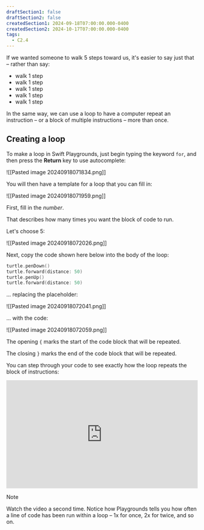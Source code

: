 ```yaml
---
draftSection1: false
draftSection2: false
createdSection1: 2024-09-18T07:00:00.000-0400
createdSection2: 2024-10-17T07:00:00.000-0400
tags:
  - C2.4
---
```

If we wanted someone to walk 5 steps toward us, it's easier to say just that – rather than say:

- walk 1 step
- walk 1 step
- walk 1 step
- walk 1 step
- walk 1 step

In the same way, we can use a loop to have a computer repeat an instruction – or a block of multiple instructions – more than once.
## Creating a loop

To make a loop in Swift Playgrounds, just begin typing the keyword `for`, and then press the **Return** key to use autocomplete:

![[Pasted image 20240918071834.png]]

You will then have a template for a loop that you can fill in:

![[Pasted image 20240918071959.png]]

First, fill in the *number*.

That describes how many times you want the block of code to run.

Let's choose 5:

![[Pasted image 20240918072026.png]]

Next, copy the code shown here below into the body of the loop:

```swift
turtle.penDown()
turtle.forward(distance: 50)
turtle.penUp()
turtle.forward(distance: 50)
```

... replacing the placeholder:

![[Pasted image 20240918072041.png]]

... with the code:

![[Pasted image 20240918072059.png]]

The opening `{` marks the start of the code block that will be repeated.

The closing `}` marks the end of the code block that will be repeated.

You can step through your code to see exactly how the loop repeats the block of instructions:

<div style="padding:56.25% 0 0 0;position:relative;">
	<iframe src="https://player.vimeo.com/video/1010565533?h=b9ab9ef479&amp;badge=0&amp;autopause=0&amp;player_id=0&amp;app_id=58479&portrait=0&byline=0&title=0" frameborder="0" allow="autoplay; fullscreen; picture-in-picture; clipboard-write" style="position:absolute;top:0;left:0;width:100%;height:100%;" title="Opening the Teamspace">
	</iframe>
	</div>
<script src="https://player.vimeo.com/api/player.js"></script>

> [!NOTE]
> 
> Watch the video a second time. Notice how Playgrounds tells you how often a line of code has been run within a loop – 1x for once, 2x for twice, and so on.